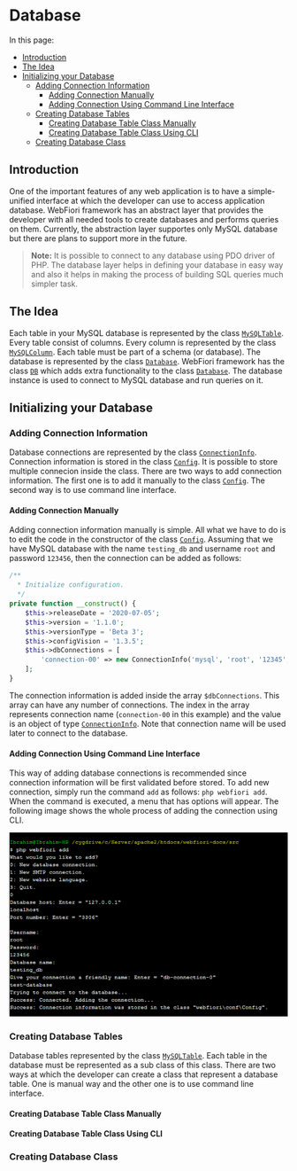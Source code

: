 # Database

<meta name="description" content="Learn how to use the database abstraction layer of the framework.">

In this page:
* [Introduction](#introduction)
* [The Idea](#the-idea)
* [Initializing your Database](#initializing-your-database)
  * [Adding Connection Information](#adding-connection-information)
    * [Adding Connection Manually](#adding-connection-manually)
    * [Adding Connection Using Command Line Interface](#adding-connection-using-command-line-interface)
  * [Creating Database Tables](#creating-database-tables)
    * [Creating Database Table Class Manually](#creating-database-table-class-manually)
    * [Creating Database Table Class Using CLI](#creating-database-table-class-using-cli)
  * [Creating Database Class](#creating-database-class)

## Introduction

One of the important features of any web application is to have a simple-unified interface at which the developer can use to access application database. WebFiori framework has an abstract layer that provides the developer with all needed tools to create databases and performs queries on them. Currently, the abstraction layer supportes only MySQL database but there are plans to support more in the future.

> **Note:** It is possible to connect to any database using PDO driver of PHP. The database layer helps in defining your database in easy way and also it helps in making the process of building SQL queries much simpler task.

## The Idea

Each table in your MySQL database is represented by the class [`MySQLTable`](https://webfiori.com/docs/webfiori/database/mysql/MySQLTable). Every table consist of columns. Every column is represented by the class [`MySQLColumn`](https://webfiori.com/docs/webfiori/database/mysql/MySQLColumn). Each table must be part of a schema (or database). The database is represented by the class [`Database`](https://webfiori.com/docs/webfiori/database/Database). WebFiori framework has the class [`DB`](https://webfiori.com/docs/webfiori/framework/DB) which adds extra functionality to the class [`Database`](https://webfiori.com/docs/webfiori/database/Database). The database instance is used to connect to MySQL database and run queries on it. 

## Initializing your Database

### Adding Connection Information

Database connections are represented by the class [`ConnectionInfo`](https://webfiori.com/docs/webfiori/database/ConnectionInfo). Connection information is stored in the class [`Config`](https://webfiori.com/docs/webfiori/conf/Config). It is possible to store multiple connecion inside the class. There are two ways to add connection information. The first one is to add it manually to the class [`Config`](https://webfiori.com/docs/webfiori/conf/Config). The second way is to use command line interface.

#### Adding Connection Manually

Adding connection information manually is simple. All what we have to do is to edit the code in the constructor of the class [`Config`](https://webfiori.com/docs/webfiori/conf/Config). Assuming that we have MySQL database with the name `testing_db` and username `root` and password `123456`, then the connection can be added as follows:

``` php
/**
  * Initialize configuration.
  */
private function __construct() {
    $this->releaseDate = '2020-07-05';
    $this->version = '1.1.0';
    $this->versionType = 'Beta 3';
    $this->configVision = '1.3.5';
    $this->dbConnections = [
        'connection-00' => new ConnectionInfo('mysql', 'root', '12345', 'testing_db', 'loalhost', 3306)
    ];
}
```

The connection information is added inside the array `$dbConnections`. This array can have any number of connections. The index in the array represents connection name (`connection-00` in this example) and the value is an object of type [`ConnectionInfo`](https://webfiori.com/docs/webfiori/database/ConnectionInfo). Note that connection name will be used later to connect to the database.

#### Adding Connection Using Command Line Interface
This way of adding database connections is recommended since connection information will be first validated before stored. To add new connection, simply run the command `add` as follows: `php webfiori add`. When the command is executed, a menu that has options will appear. The following image shows the whole process of adding the connection using CLI.

<img src="assets/images/add-connection-cli.png" alt="Adding connection using CLI.">

### Creating Database Tables

Database tables represented by the class [`MySQLTable`](https://webfiori.com/docs/webfiori/database/mysql/MySQLTable). Each table in the database must be represented as a sub class of this class. There are two ways at which the developer can create a class that represent a database table. One is manual way and the other one is to use command line interface.

#### Creating Database Table Class Manually

#### Creating Database Table Class Using CLI

### Creating Database Class
